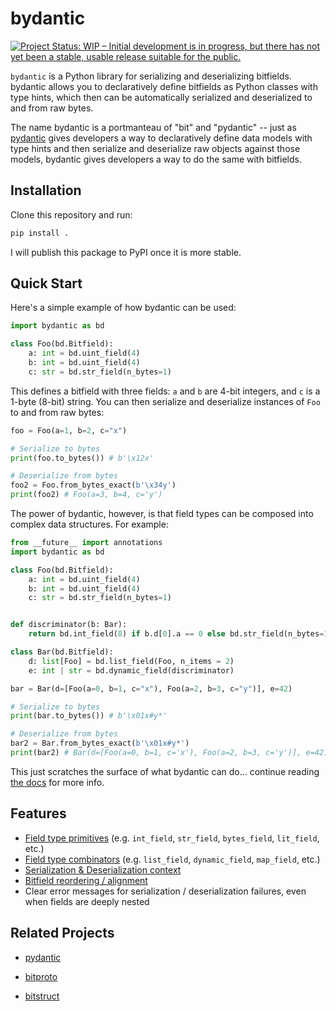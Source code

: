 # bydantic

[![Project Status: WIP – Initial development is in progress, but there has not yet been a stable, usable release suitable for the public.](https://www.repostatus.org/badges/latest/wip.svg)](https://www.repostatus.org/#wip)

`bydantic` is a Python library for serializing and deserializing bitfields.
bydantic allows you to declaratively define bitfields as Python classes with
type hints, which then can be automatically serialized and deserialized to and
from raw bytes.

The name bydantic is a portmanteau of "bit" and "pydantic" -- just as
[pydantic](https://docs.pydantic.dev) gives developers a way to declaratively
define data models with type hints and then serialize and deserialize raw
objects against those models, bydantic gives developers a way to do the same
with bitfields.

## Installation

Clone this repository and run:

```bash
pip install .
```

I will publish this package to PyPI once it is more stable.

<!--
bydantic is available on PyPI and can be installed using `pip`:

```bash
pip install bydantic
```
-->

## Quick Start

Here's a simple example of how bydantic can be used:

```python
import bydantic as bd

class Foo(bd.Bitfield):
    a: int = bd.uint_field(4)
    b: int = bd.uint_field(4)
    c: str = bd.str_field(n_bytes=1)
```

This defines a bitfield with three fields: `a` and `b` are 4-bit integers, and
`c` is a 1-byte (8-bit) string. You can then serialize and deserialize instances
of `Foo` to and from raw bytes:

```python
foo = Foo(a=1, b=2, c="x")

# Serialize to bytes
print(foo.to_bytes()) # b'\x12x'

# Deserialize from bytes
foo2 = Foo.from_bytes_exact(b'\x34y')
print(foo2) # Foo(a=3, b=4, c='y')
```

The power of bydantic, however, is that field types can be composed into complex
data structures. For example:

```python
from __future__ import annotations
import bydantic as bd

class Foo(bd.Bitfield):
    a: int = bd.uint_field(4)
    b: int = bd.uint_field(4)
    c: str = bd.str_field(n_bytes=1)


def discriminator(b: Bar):
    return bd.int_field(8) if b.d[0].a == 0 else bd.str_field(n_bytes=1)

class Bar(bd.Bitfield):
    d: list[Foo] = bd.list_field(Foo, n_items = 2)
    e: int | str = bd.dynamic_field(discriminator)

bar = Bar(d=[Foo(a=0, b=1, c="x"), Foo(a=2, b=3, c="y")], e=42)

# Serialize to bytes
print(bar.to_bytes()) # b'\x01x#y*'

# Deserialize from bytes
bar2 = Bar.from_bytes_exact(b'\x01x#y*')
print(bar2) # Bar(d=[Foo(a=0, b=1, c='x'), Foo(a=2, b=3, c='y')], e=42)
```

This just scratches the surface of what bydantic can do... continue reading
[the docs](https://kylehusmann.com/bydantic/getting-started) for more info.

## Features

- [Field type primitives](https://kylehusmann.com/bydantic/field-type-reference#field-type-primitives)
  (e.g. `int_field`, `str_field`, `bytes_field`, `lit_field`, etc.)
- [Field type combinators](https://kylehusmann.com/bydantic/field-type-reference#field-type-combinators)
  (e.g. `list_field`, `dynamic_field`, `map_field`, etc.)
- [Serialization & Deserialization context](https://kylehusmann.com/bydantic/serialization-deserialization-context)
- [Bitfield reordering / alignment](https://kylehusmann.com/bydantic/bitfield-reordering-alignment)
- Clear error messages for serialization / deserialization failures, even when
  fields are deeply nested

## Related Projects

- [pydantic](https://docs.pydantic.dev)

- [bitproto](https://bitproto.readthedocs.io/)

- [bitstruct](https://bitstruct.readthedocs.io/)
